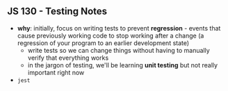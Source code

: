 ## JS 130 - Testing Notes ##

- **why**: initially, focus on writing tests to prevent **regression** - events that cause previously working code to stop working after a change (a regression of your program to an earlier development state)
    - write tests so we can change things without having to manually verify that everything works
    - in the jargon of testing, we'll be learning **unit testing** but not really important right now
- `jest`